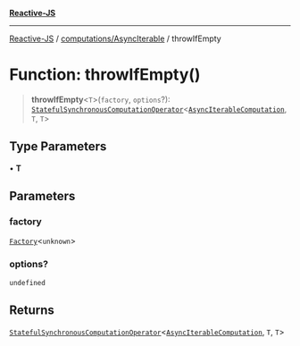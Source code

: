[**Reactive-JS**](../../../README.md)

***

[Reactive-JS](../../../README.md) / [computations/AsyncIterable](../README.md) / throwIfEmpty

# Function: throwIfEmpty()

> **throwIfEmpty**\<`T`\>(`factory`, `options`?): [`StatefulSynchronousComputationOperator`](../../type-aliases/StatefulSynchronousComputationOperator.md)\<[`AsyncIterableComputation`](../interfaces/AsyncIterableComputation.md), `T`, `T`\>

## Type Parameters

• **T**

## Parameters

### factory

[`Factory`](../../../functions/type-aliases/Factory.md)\<`unknown`\>

### options?

`undefined`

## Returns

[`StatefulSynchronousComputationOperator`](../../type-aliases/StatefulSynchronousComputationOperator.md)\<[`AsyncIterableComputation`](../interfaces/AsyncIterableComputation.md), `T`, `T`\>
